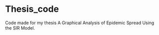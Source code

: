 # Thesis_code
Code made for my thesis A Graphical Analysis of Epidemic Spread Using the SIR Model. 
